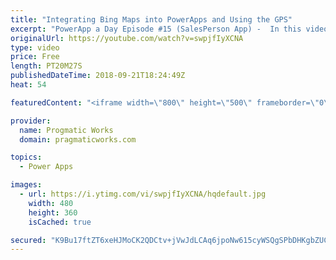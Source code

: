 ```yaml
---
title: "Integrating Bing Maps into PowerApps and Using the GPS"
excerpt: "PowerApp a Day Episode #15 (SalesPerson App) -  In this video, you'll learn how to create an application that uses Bing Maps to give your users a dynamic maps system that uses your GPS.  Power App and Power Platform Training : https://pragmaticworks.com/training/on-demand-training  Create your map API:"
originalUrl: https://youtube.com/watch?v=swpjfIyXCNA
type: video
price: Free
length: PT20M27S
publishedDateTime: 2018-09-21T18:24:49Z
heat: 54

featuredContent: "<iframe width=\"800\" height=\"500\" frameborder=\"0\" src=\"https://www.youtube.com/embed/swpjfIyXCNA\" allow=\"accelerometer; autoplay; encrypted-media; gyroscope; picture-in-picture\" allowfullscreen></iframe>"

provider:
  name: Progmatic Works
  domain: pragmaticworks.com

topics:
  - Power Apps

images:
  - url: https://i.ytimg.com/vi/swpjfIyXCNA/hqdefault.jpg
    width: 480
    height: 360
    isCached: true

secured: "K9Bu17ftZT6xeHJMoCK2QDCtv+jVwJdLCAq6jpoNw615cyWSQgSPbDHKgbZUCMg7Qc5LV9uHYY67qSCZ3Cb2rwp6EX3gBdp+DJbieE+qnlNkMWeAw3uRHyTj6uycBVKVhq/2xPOBG8Z6zRD/hovGCKBW8NHOzzROocwxwjCxdnW7iZIUA1SaGYU92uCsa8Mrej+Nuyqmx78bUPyIYFF+pySXHX1wC5XqL+rxQEilbg+O3sAnFNL8N5KJDQeXWqr88W7GoVHP5id4kw9AhNu5CEHKRxqKMgWH/b6z1yXLpF4RtNSKNf2iE9+zK4uJcAZRIY99WVXehsEtInMJF7StGsJowFTAaurTz2VvBe3g4PIT0jtbZacnpcFbYPQqVuZxTi3m50Myi5lROKallRXBbppPHGJ0OPWNPzr+ZGhQ2Jo=;6YZwoEIdEVIIu7O/WFlwyQ=="
---
```


